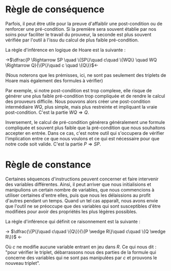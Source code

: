 
# Règle de conséquence

Parfois, il peut être utile pour la preuve d'affaiblir une post-condition ou de
renforcer une pré-condition. Si la première sera souvent établie par nos soins
 pour faciliter le travail du prouveur, la seconde est plus souvent vérifiée 
 par l'outil à l'issu du calcul de plus faible pré-condition.

La règle d'inférence en logique de Hoare est la suivante :

->$\dfrac{P \Rightarrow SP \quad \{SP\}\quad c\quad \{WQ\} \quad WQ \Rightarrow Q}{\{P\}\quad c \quad \{Q\}}$<-

(Nous noterons que les prémisses, ici, ne sont pas seulement des triplets de
Hoare mais également des formules à vérifier)

Par exemple, si notre post-condition est trop complexe, elle risque de générer
une plus faible pré-condition trop compliquée et de rendre le calcul des 
prouveurs difficile. Nous pouvons alors créer une post-condition intermédiaire
$WQ$, plus simple, mais plus restreinte et impliquant la vraie post-condition. 
C'est la partie $WQ \Rightarrow Q$.

Inversement, le calcul de pré-condition générera généralement une formule 
compliquée et souvent plus faible que la pré-condition que nous souhaitons
accepter en entrée. Dans ce cas, c'est notre outil qui s'occupera de vérifier 
l'implication entre ce que nous voulons et ce qui est nécessaire pour que notre
code soit valide. C'est la partie $P \Rightarrow SP$.

# Règle de constance

Certaines séquences d'instructions peuvent concerner et faire intervenir des 
variables différentes. Ainsi, il peut arriver que nous initialisions et manipulions
un certain nombre de variables, que nous commencions à utiliser certaines d'entre 
elles, puis que nous les délaissions au profit d'autres pendant un temps. Quand un
tel cas apparaît, nous avons envie que l'outil ne se préoccupe que des variables 
qui sont susceptibles d'être modifiées pour avoir des propriétés les plus légères 
possibles.

La règle d'inférence qui définit ce raisonnement est la suivante :

-> $\dfrac{\{P\}\quad c\quad \{Q\}}{\{P \wedge R\}\quad c\quad \{Q \wedge R\}}$ <-

Où $c$ ne modifie aucune variable entrant en jeu dans $R$. Ce qui nous dit : "pour vérifier le triplet, débarrassons nous des parties de la formule qui concerne des
variables qui ne sont pas manipulées par $c$ et prouvons le nouveau triplet". 
